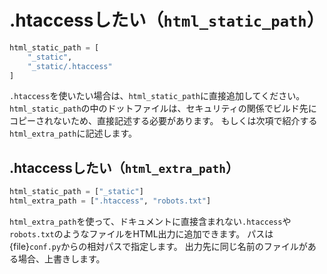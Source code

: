 # .htaccessしたい（``html_static_path``）

```python
html_static_path = [
    "_static",
    "_static/.htaccess"
]
```

``.htaccess``を使いたい場合は、``html_static_path``に直接追加してください。
``html_static_path``の中のドットファイルは、セキュリティの関係でビルド先にコピーされないため、直接記述する必要があります。
もしくは次項で紹介する``html_extra_path``に記述します。

## .htaccessしたい（``html_extra_path``）

```python
html_static_path = ["_static"]
html_extra_path = [".htaccess", "robots.txt"]
```

``html_extra_path``を使って、ドキュメントに直接含まれない``.htaccess``や``robots.txt``のようなファイルをHTML出力に追加できます。
パスは{file}`conf.py`からの相対パスで指定します。
出力先に同じ名前のファイルがある場合、上書きします。
